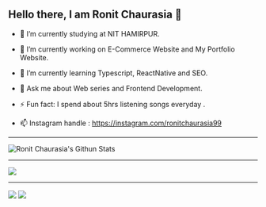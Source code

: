 ## Hello there, I am Ronit Chaurasia 👋


- 👯 I’m currently studying at NIT HAMIRPUR.
- 🔭 I’m currently working on E-Commerce Website and My Portfolio Website.
- 🌱 I’m currently learning Typescript, ReactNative and SEO.
- 💬 Ask me about Web series and Frontend Development.

- ⚡ Fun fact: I spend about 5hrs listening songs everyday .
- 📫 Instagram handle : https://instagram.com/ronitchaurasia99
<hr>

<img align="center" alt="Ronit Chaurasia's Githun Stats" src = "https://github-readme-stats.vercel.app/api?username=Ronit-Chaurasia&show_icons=true&hide_border=false&theme=midnight-purple">
<hr>
<img align="center" src="https://github-readme-stats.vercel.app/api/top-langs/?username=Ronit-Chaurasia&exclude_repo=github-readme-stats,anuraghazra.github.io&theme=midnight-purple">
<hr>
<img align="center" src="https://github-readme-stats.vercel.app/api/pin/?username=Ronit-Chaurasia&repo=github-readme-stats&theme=midnight-purple">
<img align="center" src="https://komarev.com/ghpvc/?username=Ronit-Chaurasia&color=blueviolet">

